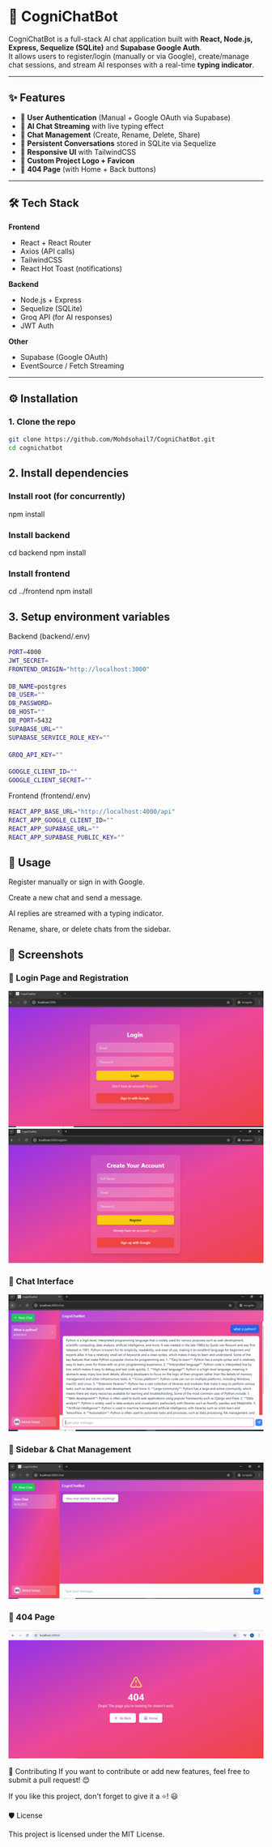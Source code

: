 # 🤖 CogniChatBot

CogniChatBot is a full-stack AI chat application built with **React, Node.js, Express, Sequelize (SQLite)** and **Supabase Google Auth**.  
It allows users to register/login (manually or via Google), create/manage chat sessions, and stream AI responses with a real-time **typing indicator**.

---

## ✨ Features

- 🔐 **User Authentication** (Manual + Google OAuth via Supabase)
- 💬 **AI Chat Streaming** with live typing effect
- 📂 **Chat Management** (Create, Rename, Delete, Share)
- 🧾 **Persistent Conversations** stored in SQLite via Sequelize
- 📱 **Responsive UI** with TailwindCSS
- 🎨 **Custom Project Logo + Favicon**
- 🚫 **404 Page** (with Home + Back buttons)

---

## 🛠️ Tech Stack

**Frontend**  
- React + React Router  
- Axios (API calls)  
- TailwindCSS  
- React Hot Toast (notifications)  

**Backend**  
- Node.js + Express  
- Sequelize (SQLite)  
- Groq API (for AI responses)  
- JWT Auth  

**Other**  
- Supabase (Google OAuth)  
- EventSource / Fetch Streaming  

---

## ⚙️ Installation

### 1. Clone the repo
```bash
git clone https://github.com/Mohdsohail7/CogniChatBot.git
cd cognichatbot
```

## 2. Install dependencies
### Install root (for concurrently)
npm install

### Install backend
cd backend
npm install

### Install frontend
cd ../frontend
npm install

## 3. Setup environment variables
Backend (backend/.env)
```bash
PORT=4000
JWT_SECRET=
FRONTEND_ORIGIN="http://localhost:3000"

DB_NAME=postgres
DB_USER=""
DB_PASSWORD=
DB_HOST=""
DB_PORT=5432
SUPABASE_URL=""
SUPABASE_SERVICE_ROLE_KEY=""

GROQ_API_KEY=""

GOOGLE_CLIENT_ID=""
GOOGLE_CLIENT_SECRET=""
```

Frontend (frontend/.env)
```bash
REACT_APP_BASE_URL="http://localhost:4000/api"
REACT_APP_GOOGLE_CLIENT_ID=""
REACT_APP_SUPABASE_URL=""
REACT_APP_SUPABASE_PUBLIC_KEY=""
```

## 🚀 Usage

Register manually or sign in with Google.

Create a new chat and send a message.

AI replies are streamed with a typing indicator.

Rename, share, or delete chats from the sidebar.

## 📸 Screenshots

### 🔐 Login Page and Registration
![Login Page](./screenshots/login.PNG)
![Registration Page](./screenshots/registration.PNG)

### 💬 Chat Interface
![Chat Interface](./screenshots/chat.PNG)

### 📂 Sidebar & Chat Management
![Sidebar](./screenshots/sidebar.PNG)

### 🚫 404 Page
![404 Page](./screenshots/404.PNG)

🤝 Contributing If you want to contribute or add new features, feel free to submit a pull request! 😊

If you like this project, don't forget to give it a ⭐! 😃

🛡️ License

This project is licensed under the MIT License.

